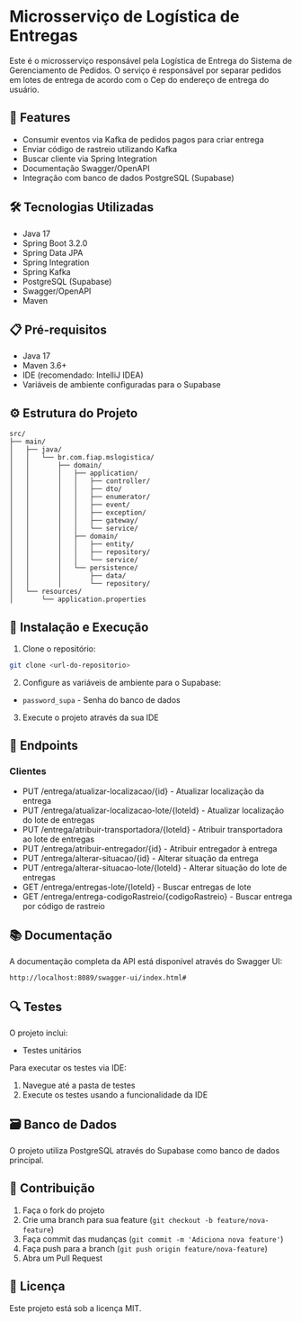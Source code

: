 # Microsserviço de Logística de Entregas

Este é o microsserviço responsável pela Logística de Entrega do Sistema de Gerenciamento de Pedidos. O serviço é responsável por separar pedidos em lotes de entrega de acordo com o Cep do endereço de entrega do usuário.

## 🚀 Features

- Consumir eventos via Kafka de pedidos pagos para criar entrega
- Enviar código de rastreio utilizando Kafka
- Buscar cliente via Spring Integration
- Documentação Swagger/OpenAPI
- Integração com banco de dados PostgreSQL (Supabase)

## 🛠️ Tecnologias Utilizadas

- Java 17
- Spring Boot 3.2.0
- Spring Data JPA
- Spring Integration
- Spring Kafka
- PostgreSQL (Supabase)
- Swagger/OpenAPI
- Maven

## 📋 Pré-requisitos

- Java 17
- Maven 3.6+
- IDE (recomendado: IntelliJ IDEA)
- Variáveis de ambiente configuradas para o Supabase

## ⚙️ Estrutura do Projeto

```
src/
├── main/
│   ├── java/
│   │   └── br.com.fiap.mslogistica/
│   │       ├── domain/
│   │       │   ├── application/
│   │       │   │   ├── controller/
│   │       │   │   ├── dto/
│   │       │   │   ├── enumerator/
│   │       │   │   ├── event/
│   │       │   │   ├── exception/
│   │       │   │   ├── gateway/
│   │       │   │   └── service/
│   │       │   ├── domain/
│   │       │   │   ├── entity/
│   │       │   │   ├── repository/
│   │       │   │   └── service/
│   │       │   └── persistence/
│   │       │       ├── data/
│   │       │       └── repository/
│   └── resources/
│       └── application.properties
```

## 🔧 Instalação e Execução

1. Clone o repositório:
```bash
git clone <url-do-repositorio>
```

2. Configure as variáveis de ambiente para o Supabase:
- `password_supa` - Senha do banco de dados

3. Execute o projeto através da sua IDE

## 📍 Endpoints

### Clientes
- PUT /entrega/atualizar-localizacao/{id} - Atualizar localização da entrega
- PUT /entrega/atualizar-localizacao-lote/{loteId} - Atualizar localização do lote de entregas
- PUT /entrega/atribuir-transportadora/{loteId} - Atribuir transportadora ao lote de entregas
- PUT /entrega/atribuir-entregador/{id} - Atribuir entregador à entrega
- PUT /entrega/alterar-situacao/{id} - Alterar situação da entrega
- PUT /entrega/alterar-situacao-lote/{loteId} - Alterar situação do lote de entregas
- GET /entrega/entregas-lote/{loteId} - Buscar entregas de lote
- GET /entrega/entrega-codigoRastreio/{codigoRastreio} - Buscar entrega por código de rastreio

## 📚 Documentação

A documentação completa da API está disponível através do Swagger UI:
```
http://localhost:8089/swagger-ui/index.html#
```

## 🔍 Testes

O projeto inclui:
- Testes unitários

Para executar os testes via IDE:
1. Navegue até a pasta de testes
2. Execute os testes usando a funcionalidade da IDE

## 🗃️ Banco de Dados

O projeto utiliza PostgreSQL através do Supabase como banco de dados principal.

## 🤝 Contribuição

1. Faça o fork do projeto
2. Crie uma branch para sua feature (`git checkout -b feature/nova-feature`)
3. Faça commit das mudanças (`git commit -m 'Adiciona nova feature'`)
4. Faça push para a branch (`git push origin feature/nova-feature`)
5. Abra um Pull Request

## 📝 Licença

Este projeto está sob a licença MIT.

